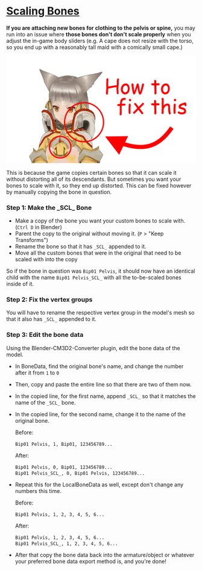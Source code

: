 # [Scaling Bones](https://github.com/luvoid/COM3D2-All-Bout-Bones/blob/main/wiki/Scaling-Bones.md)
**If you are attaching new bones for clothing to the pelvis or spine,** you may run into an issue where **those bones don't don't scale properly** when you adjust the in-game body sliders (e.g. A cape does not resize with the torso, so you end up with a reasonably tall maid with a comically small cape.)

![Unscaled Bones](pictures/ScaleBones.png)

This is because the game copies certain bones so that it can scale it without distorting all of its descendants. But sometimes you want your bones to scale with it, so they end up distorted. This can be fixed however by manually copying the bone in question.

### Step 1: Make the \_SCL_ Bone
* Make a copy of the bone you want your custom bones to scale with. (`Ctrl D` in Blender)
* Parent the copy to the original without moving it. (`P` > "Keep Transforms")
* Rename the bone so that it has `_SCL_` appended to it.
* Move all the custom bones that were in the original that need to be scaled with into the copy

So if the bone in question was `Bip01 Pelvis`, it should now have an identical child with the name `Bip01 Pelvis_SCL_` with all the to-be-scaled bones inside of it.

### Step 2: Fix the vertex groups
You will have to rename the respective vertex group in the model's mesh so that it also has `_SCL_` appended to it.

### Step 3: Edit the bone data
Using the Blender-CM3D2-Converter plugin, edit the bone data of the model.
* In BoneData, find the original bone's name, and change the number after it from `1` to `0`
* Then, copy and paste the entire line so that there are two of them now.
* In the copied line, for the first name, append `_SCL_` so that it matches the name of the `_SCL_` bone.
* In the copied line, for the second name, change it to the name of the original bone.
	 
	 Before: 
	 ```
	 Bip01 Pelvis, 1, Bip01, 123456789...
	 ```
	 After: 
	 ```
	 Bip01 Pelvis, 0, Bip01, 123456789...
	 Bip01 Pelvis_SCL_, 0, Bip01 Pelvis, 123456789...
	 ```
* Repeat this for the LocalBoneData as well, except don't change any numbers this time.
	 
	 Before: 
	 ```
	 Bip01 Pelvis, 1, 2, 3, 4, 5, 6...
	 ```
	 After: 
	 ```
	 Bip01 Pelvis, 1, 2, 3, 4, 5, 6...
	 Bip01 Pelvis_SCL_, 1, 2, 3, 4, 5, 6...
	 ```
* After that copy the bone data back into the armature/object or whatever your preferred bone data export method is, and you're done!
